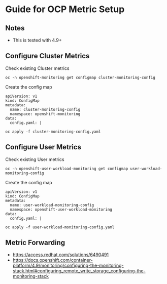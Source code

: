 # Guide for OCP Metric Setup

## Notes

  * This is tested with 4.9+

## Configure Cluster Metrics

Check existing Cluster metrics
```
oc -n openshift-monitoring get configmap cluster-monitoring-config
```

Create the config map
```
apiVersion: v1
kind: ConfigMap
metadata:
  name: cluster-monitoring-config
  namespace: openshift-monitoring
data:
  config.yaml: |
```

```
oc apply -f cluster-monitoring-config.yaml
```

## Configure User Metrics
Check existing User metrics
```
oc -n openshift-user-workload-monitoring get configmap user-workload-monitoring-config
```

Create the config map
```
apiVersion: v1
kind: ConfigMap
metadata:
  name: user-workload-monitoring-config
  namespace: openshift-user-workload-monitoring
data:
  config.yaml: |
```

```
oc apply -f user-workload-monitoring-config.yaml
```

## Metric Forwarding

  * https://access.redhat.com/solutions/6490491
  * https://docs.openshift.com/container-platform/4.9/monitoring/configuring-the-monitoring-stack.html#configuring_remote_write_storage_configuring-the-monitoring-stack


